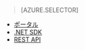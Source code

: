 > [AZURE.SELECTOR] 
- [ポータル](../articles/media-services-portal-configure-content-key-auth-policy.md)
- [.NET SDK](../articles/media-services-dotnet-configure-content-key-auth-policy.md)
- [REST API](../articles/media-services-rest-configure-content-key-auth-policy.md)


<!--HONumber=52--> 
